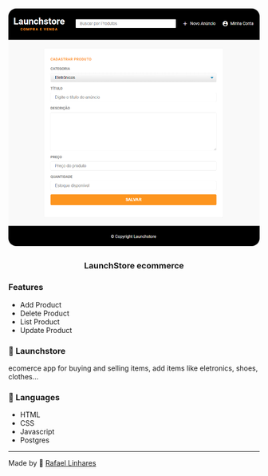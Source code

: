 <h1 align="center">
    <img alt="Gym Manager" src="./public/assets/readme-logo.PNG"  width="600px" style="border-radius:16px;"/>
</h1>

<h3 align="center" >
  LaunchStore ecommerce
</h3>

### Features
- Add Product
- Delete Product
- List Product
- Update Product

###  :rocket: Launchstore
ecomerce app for buying and selling items, add items like eletronics, shoes, clothes...


### :book: Languages
- HTML
- CSS
- Javascript
- Postgres


-------------------------------------------------------------------------------------------

Made by :blue_heart: [Rafael Linhares](https://www.linkedin.com/in/rafael-linhares-js/)

